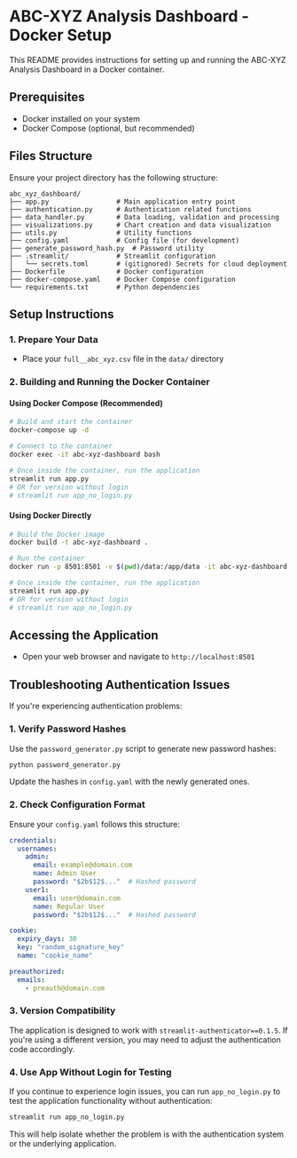 # ABC-XYZ Analysis Dashboard - Docker Setup

This README provides instructions for setting up and running the ABC-XYZ Analysis Dashboard in a Docker container.

## Prerequisites

- Docker installed on your system
- Docker Compose (optional, but recommended)

## Files Structure

Ensure your project directory has the following structure:

```
abc_xyz_dashboard/
├── app.py                 # Main application entry point
├── authentication.py      # Authentication related functions
├── data_handler.py        # Data loading, validation and processing
├── visualizations.py      # Chart creation and data visualization
├── utils.py               # Utility functions
├── config.yaml            # Config file (for development)
├── generate_password_hash.py  # Password utility
├── .streamlit/            # Streamlit configuration
│   └── secrets.toml       # (gitignored) Secrets for cloud deployment
├── Dockerfile             # Docker configuration
├── docker-compose.yaml    # Docker Compose configuration
└── requirements.txt       # Python dependencies
```

## Setup Instructions

### 1. Prepare Your Data

- Place your `full__abc_xyz.csv` file in the `data/` directory

### 2. Building and Running the Docker Container

#### Using Docker Compose (Recommended)

```bash
# Build and start the container
docker-compose up -d

# Connect to the container
docker exec -it abc-xyz-dashboard bash

# Once inside the container, run the application
streamlit run app.py
# OR for version without login
# streamlit run app_no_login.py
```

#### Using Docker Directly

```bash
# Build the Docker image
docker build -t abc-xyz-dashboard .

# Run the container
docker run -p 8501:8501 -v $(pwd)/data:/app/data -it abc-xyz-dashboard

# Once inside the container, run the application
streamlit run app.py
# OR for version without login
# streamlit run app_no_login.py
```

## Accessing the Application

- Open your web browser and navigate to `http://localhost:8501`

## Troubleshooting Authentication Issues

If you're experiencing authentication problems:

### 1. Verify Password Hashes

Use the `password_generator.py` script to generate new password hashes:

```bash
python password_generator.py
```

Update the hashes in `config.yaml` with the newly generated ones.

### 2. Check Configuration Format

Ensure your `config.yaml` follows this structure:

```yaml
credentials:
  usernames:
    admin:
      email: example@domain.com
      name: Admin User
      password: "$2b$12$..."  # Hashed password
    user1:
      email: user@domain.com
      name: Regular User
      password: "$2b$12$..."  # Hashed password

cookie:
  expiry_days: 30
  key: "random_signature_key"
  name: "cookie_name"

preauthorized:
  emails:
    - preauth@domain.com
```

### 3. Version Compatibility

The application is designed to work with `streamlit-authenticator==0.1.5`. If you're using a different version, you may need to adjust the authentication code accordingly.

### 4. Use App Without Login for Testing

If you continue to experience login issues, you can run `app_no_login.py` to test the application functionality without authentication:

```bash
streamlit run app_no_login.py
```

This will help isolate whether the problem is with the authentication system or the underlying application.